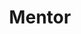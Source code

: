 ---
name: "Marina Gornostaeva"
workshop_topic: ""
title: "Mentor"
bio: ""
status: "live"
website: "https://github.com/hybridcattt"
twitter: "hybridcattt"
linkedin: ""
image: "assets/images/speakers/speaker-marina.png"
---